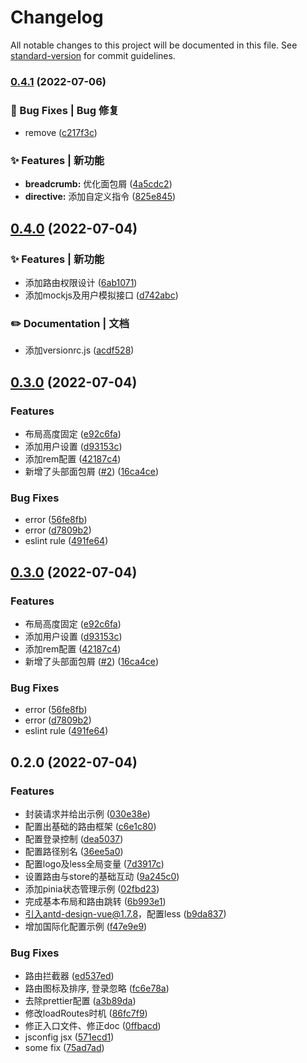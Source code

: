 # Changelog

All notable changes to this project will be documented in this file. See [standard-version](https://github.com/conventional-changelog/standard-version) for commit guidelines.

### [0.4.1](https://github.com/dyggod/vue2-template/compare/v0.4.0...v0.4.1) (2022-07-06)


### 🐛 Bug Fixes | Bug 修复

* remove ([c217f3c](https://github.com/dyggod/vue2-template/commit/c217f3c188f31d0f95d5c120a0a62f7819190100))


### ✨ Features | 新功能

* **breadcrumb:** 优化面包屑 ([4a5cdc2](https://github.com/dyggod/vue2-template/commit/4a5cdc215f19c9ae1417ee0a5ebf6f7f9940c8ea))
* **directive:** 添加自定义指令 ([825e845](https://github.com/dyggod/vue2-template/commit/825e8456a3d6bf6579a0dfced35ececb1d8cf56e))

## [0.4.0](https://github.com/dyggod/vue2-template/compare/v0.3.0...v0.4.0) (2022-07-04)


### ✨ Features | 新功能

* 添加路由权限设计 ([6ab1071](https://github.com/dyggod/vue2-template/commit/6ab10719b73866d1da375ad53de9f1b9f0e96c8b))
* 添加mockjs及用户模拟接口 ([d742abc](https://github.com/dyggod/vue2-template/commit/d742abc615f35bff7c43d9c9f8bdc15c6ebdd9f5))


### ✏️ Documentation | 文档

* 添加versionrc.js ([acdf528](https://github.com/dyggod/vue2-template/commit/acdf528d139c44e6ecacf775bd319340fc566461))

## [0.3.0](https://github.com/dyggod/vue2-template/compare/v0.2.0...v0.3.0) (2022-07-04)


### Features

* 布局高度固定 ([e92c6fa](https://github.com/dyggod/vue2-template/commit/e92c6fa3d43127c5d776b082b2a27fb94ff413e6))
* 添加用户设置 ([d93153c](https://github.com/dyggod/vue2-template/commit/d93153cf2652e2c8889f1f7dc26cb85b3be6e201))
* 添加rem配置 ([42187c4](https://github.com/dyggod/vue2-template/commit/42187c41f6eb8643443eaf1331569ebb7d2bfe83))
* 新增了头部面包屑 ([#2](https://github.com/dyggod/vue2-template/issues/2)) ([16ca4ce](https://github.com/dyggod/vue2-template/commit/16ca4ce008de46981e5062b3bac1580fb2ad1552))


### Bug Fixes

* error ([56fe8fb](https://github.com/dyggod/vue2-template/commit/56fe8fbde4e9608c5ac6bbb25642213f33fd742c))
* error ([d7809b2](https://github.com/dyggod/vue2-template/commit/d7809b2c06e7b786c013f56e1a6d7085e5e6e219))
* eslint rule ([491fe64](https://github.com/dyggod/vue2-template/commit/491fe641b3fefcbd4df87c60b846d82f70fd23c6))

## [0.3.0](https://github.com/dyggod/vue2-template/compare/v0.2.0...v0.3.0) (2022-07-04)


### Features

* 布局高度固定 ([e92c6fa](https://github.com/dyggod/vue2-template/commit/e92c6fa3d43127c5d776b082b2a27fb94ff413e6))
* 添加用户设置 ([d93153c](https://github.com/dyggod/vue2-template/commit/d93153cf2652e2c8889f1f7dc26cb85b3be6e201))
* 添加rem配置 ([42187c4](https://github.com/dyggod/vue2-template/commit/42187c41f6eb8643443eaf1331569ebb7d2bfe83))
* 新增了头部面包屑 ([#2](https://github.com/dyggod/vue2-template/issues/2)) ([16ca4ce](https://github.com/dyggod/vue2-template/commit/16ca4ce008de46981e5062b3bac1580fb2ad1552))


### Bug Fixes

* error ([56fe8fb](https://github.com/dyggod/vue2-template/commit/56fe8fbde4e9608c5ac6bbb25642213f33fd742c))
* error ([d7809b2](https://github.com/dyggod/vue2-template/commit/d7809b2c06e7b786c013f56e1a6d7085e5e6e219))
* eslint rule ([491fe64](https://github.com/dyggod/vue2-template/commit/491fe641b3fefcbd4df87c60b846d82f70fd23c6))

## 0.2.0 (2022-07-04)


### Features

* 封装请求并给出示例 ([030e38e](https://github.com/dyggod/vue2-template/commit/030e38eb23d25c1db3eb5177b29820bd49d90449))
* 配置出基础的路由框架 ([c6e1c80](https://github.com/dyggod/vue2-template/commit/c6e1c80b1f3d76c6337a840111543ae638181d53))
* 配置登录控制 ([dea5037](https://github.com/dyggod/vue2-template/commit/dea5037952e99c6ca78e568cd24e05296ef8b34d))
* 配置路径别名 ([36ee5a0](https://github.com/dyggod/vue2-template/commit/36ee5a0e9f5c217f7f98ff1862e14e64d46501f1))
* 配置logo及less全局变量 ([7d3917c](https://github.com/dyggod/vue2-template/commit/7d3917cbb65479aff58f9ad256acb078fc50c526))
* 设置路由与store的基础互动 ([9a245c0](https://github.com/dyggod/vue2-template/commit/9a245c0e6f3cb8038845639b1486160a42507635))
* 添加pinia状态管理示例 ([02fbd23](https://github.com/dyggod/vue2-template/commit/02fbd23a07f1cb1571c439d18fd96ab98dc7468a))
* 完成基本布局和路由跳转 ([6b993e1](https://github.com/dyggod/vue2-template/commit/6b993e12cdc4fe1af9e70355143a0d1ee7d790f7))
* 引入antd-design-vue@1.7.8，配置less ([b9da837](https://github.com/dyggod/vue2-template/commit/b9da837120f2c2ac390a64dd4ae070f7cb5e2202))
* 增加国际化配置示例 ([f47e9e9](https://github.com/dyggod/vue2-template/commit/f47e9e926b7c17567455fbe66af29e9c238ae9fe))


### Bug Fixes

* 路由拦截器 ([ed537ed](https://github.com/dyggod/vue2-template/commit/ed537ed0c0368824a3c430e896e91a46add4f817))
* 路由图标及排序, 登录忽略 ([fc6e78a](https://github.com/dyggod/vue2-template/commit/fc6e78ab074b838dcee8ba7a7d8fee502ed88d99))
* 去除prettier配置 ([a3b89da](https://github.com/dyggod/vue2-template/commit/a3b89dab5ba3744badfd4f6e9029d684a5c8f501))
* 修改loadRoutes时机 ([86fc7f9](https://github.com/dyggod/vue2-template/commit/86fc7f9c2be8e6c32caf4ac3e592148fdb6dcd8a))
* 修正入口文件、修正doc ([0ffbacd](https://github.com/dyggod/vue2-template/commit/0ffbacdee4b2ac0d8ae9259e088a2262b941f6b4))
* jsconfig jsx ([571ecd1](https://github.com/dyggod/vue2-template/commit/571ecd1de409bb26e268f97a7e1689c0117a4ad7))
* some fix ([75ad7ad](https://github.com/dyggod/vue2-template/commit/75ad7ade061eaa898143b85e636ce0942771a421))
